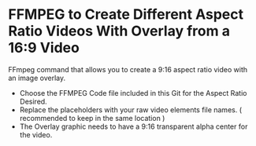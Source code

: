 # FFMPEG to Create Different Aspect Ratio Videos With Overlay from a 16:9 Video

FFmpeg command that allows you to create a 9:16 aspect ratio video with an image overlay.

- Choose the FFMPEG Code file included in this Git for the Aspect Ratio Desired.
- Replace the placeholders with your raw video elements file names. ( recommended to keep in the same location )
- The Overlay graphic needs to have a 9:16 transparent alpha center for the video.
